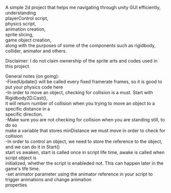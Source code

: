 A simple 2d project that helps me navigating through unity GUI efficiently, understanding  
	playerControl script,  
	physics script,  
	animation creation,  
	sprite slicing,  
	game object creation,  
along with the purposes of some of the components such as rigidbody, collider, animator and others.  
  
Disclaimer: I do not claim ownership of the sprite arts and codes used in this project.  

General notes (on going):  
	-FixedUpdate() will be called every fixed framerate frames, so it is good to put your physics code here  
	-In order to move an object, checking for collision is a must. Start with Rigidbody2D.Cast(),  
		it will return number of collision when you trying to move an object to a specific distance in a  
		specific direction.  
	-Make sure you are not checking for collision when you are standing still, to do so  
		make a variable that stores minDistance we must move in order to check for collision  
	-In order to control an object, we need to store the reference to the object, and we can do it in Start()  
		start vs awaken, start is called once in script life time, awake is called when script object is  
		initialized, whether the script is enableded not. This can happen later in the game's life time.  
	-set animator parameter using the animator reference in your script to trigger animations and change animation  
		properties
